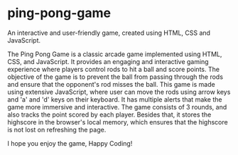 # ping-pong-game
An interactive and user-friendly game, created using HTML, CSS and JavaScript.

The Ping Pong Game is a classic arcade game implemented using HTML, CSS, and JavaScript. It provides an engaging and interactive gaming experience where players control rods to hit a ball and score points. The objective of the game is to prevent the ball from passing through the rods and ensure that the opponent's rod misses the ball.
This game is made using extensive JavaScript, where user can move the rods using arrow keys and 'a' and 'd' keys on their keyboard. It has multiple alerts that make the game more immersive and interactive.  The game consists of 3 rounds, and also tracks the point scored by each player. Besides that, it stores the highscore in the browser's local memory, which ensures that the highscore is not lost on refreshing the page. 

I hope you enjoy the game, Happy Coding!
